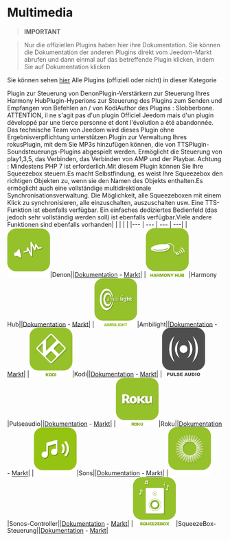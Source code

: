 
# Multimedia


>**IMPORTANT**

>Nur die offiziellen Plugins haben hier ihre Dokumentation. Sie können die Dokumentation der anderen Plugins direkt vom Jeedom-Markt abrufen und dann einmal auf das betreffende Plugin klicken, indem Sie auf Dokumentation klicken


Sie können sehen [hier](https://market.jeedom.com/index.php?v=d&p=market&type=plugin&categorie=multimedia) Alle Plugins (offiziell oder nicht) in dieser Kategorie

Plugin zur Steuerung von DenonPlugin-Verstärkern zur Steuerung Ihres Harmony HubPlugin-Hyperions zur Steuerung des Plugins zum Senden und Empfangen von Befehlen an / von KodiAuthor des Plugins : Slobberbone.<br/>ATTENTION, il ne s'agit pas d'un plugin Officiel Jeedom mais d'un plugin développé par une tierce personne et dont l'évolution a été abandonnée. Das technische Team von Jeedom wird dieses Plugin ohne Ergebnisverpflichtung unterstützen.Plugin zur Verwaltung Ihres rokusPlugin, mit dem Sie MP3s hinzufügen können, die von TTSPlugin-Soundsteuerungs-Plugins abgespielt werden. Ermöglicht die Steuerung von play1,3,5, das Verbinden, das Verbinden von AMP und der Playbar. Achtung : Mindestens PHP 7 ist erforderlich.Mit diesem Plugin können Sie Ihre Squeezebox steuern.Es macht Selbstfindung, es weist Ihre Squeezebox den richtigen Objekten zu, wenn sie den Namen des Objekts enthalten.Es ermöglicht auch eine vollständige multidirektionale Synchronisationsverwaltung. Die Möglichkeit, alle Squeezeboxen mit einem Klick zu synchronisieren, alle einzuschalten, auszuschalten usw. Eine TTS-Funktion ist ebenfalls verfügbar. Ein einfaches dediziertes Bedienfeld (das jedoch sehr vollständig werden soll) ist ebenfalls verfügbar.Viele andere Funktionen sind ebenfalls vorhanden| | | | |
|--- | --- | --- | ---|
|<img src="denonavr/denonavr_icon.png" width="100" />|Denon||[Dokumentation](denonavr/index.md) - [Markt](https://market.jeedom.com/index.php?v=d&p=market_display&id=2077)|
|<img src="harmonyhub/harmonyhub_icon.png" width="100" />|Harmony Hub||[Dokumentation](harmonyhub/index.md) - [Markt](https://market.jeedom.com/index.php?v=d&p=market_display&id=1599)|
|<img src="hyperion2/hyperion2_icon.png" width="100" />|Ambilight||[Dokumentation](hyperion2/index.md) - [Markt](https://market.jeedom.com/index.php?v=d&p=market_display&id=1909)|
|<img src="kodi/kodi_icon.png" width="100" />|Kodi||[Dokumentation](kodi/index.md) - [Markt](https://market.jeedom.com/index.php?v=d&p=market_display&id=1398)|
|<img src="pulseaudio/pulseaudio_icon.png" width="100" />|Pulseaudio||[Dokumentation](pulseaudio/index.md) - [Markt](https://market.jeedom.com/index.php?v=d&p=market_display&id=2704)|
|<img src="roku/roku_icon.png" width="100" />|Roku||[Dokumentation](roku/index.md) - [Markt](https://market.jeedom.com/index.php?v=d&p=market_display&id=2301)|
|<img src="songs/songs_icon.png" width="100" />|Sons||[Dokumentation](songs/index.md) - [Markt](https://market.jeedom.com/index.php?v=d&p=market_display&id=3794)|
|<img src="sonos3/sonos3_icon.png" width="100" />|Sonos-Controller||[Dokumentation](sonos3/index.md) - [Markt](https://market.jeedom.com/index.php?v=d&p=market_display&id=1502)|
|<img src="squeezeboxcontrol/squeezeboxcontrol_icon.png" width="100" />|SqueezeBox-Steuerung||[Dokumentation](squeezeboxcontrol/index.md) - [Markt](https://market.jeedom.com/index.php?v=d&p=market_display&id=1710)|
